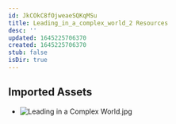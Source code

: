 ```yaml
---
id: JkCOkC8fOjweaeSQKqMSu
title: Leading_in_a_complex_world_2 Resources
desc: ''
updated: 1645225706370
created: 1645225706370
stub: false
isDir: true
---
```

## Imported Assets
- ![Leading in a Complex World.jpg](/assets/leading-in-a-complex-world.jpg)
